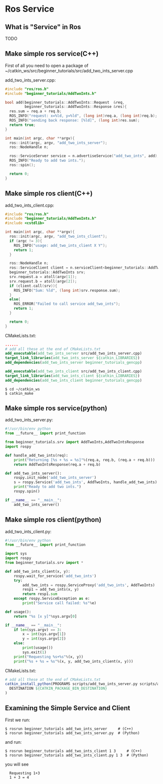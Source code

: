 # Ros Service
## What is "Service" in Ros
TODO

## Make simple ros service(C++)
First of all you need to open a package of ~/catkin_ws/src/beginner_tutorials/src/add_two_ints_server.cpp

add_two_ints_server.cpp:
```c++
#include "ros/ros.h"
#include "beginner_tutorials/AddTwoInts.h"

bool add(beginner_tutorials::AddTwoInts::Request  &req,
         beginner_tutorials::AddTwoInts::Response &res){
  res.sum = req.a + req.b;
  ROS_INFO("request: x=%ld, y=%ld", (long int)req.a, (long int)req.b);
  ROS_INFO("sending back response: [%ld]", (long int)res.sum);
  return true;
}

int main(int argc, char **argv){
  ros::init(argc, argv, "add_two_ints_server");
  ros::NodeHandle n;

  ros::ServiceServer service = n.advertiseService("add_two_ints", add);
  ROS_INFO("Ready to add two ints.");
  ros::spin();

  return 0;
}
```

## Make simple ros client(C++)

add_two_ints_client.cpp:
```cpp
#include "ros/ros.h"
#include "beginner_tutorials/AddTwoInts.h"
#include <cstdlib>

int main(int argc, char **argv){
  ros::init(argc, argv, "add_two_ints_client");
  if (argc != 3){
    ROS_INFO("usage: add_two_ints_client X Y");
    return 1;
  }

  ros::NodeHandle n;
  ros::ServiceClient client = n.serviceClient<beginner_tutorials::AddTwoInts>("add_two_ints");
  beginner_tutorials::AddTwoInts srv;
  srv.request.a = atoll(argv[1]);
  srv.request.b = atoll(argv[2]);
  if (client.call(srv)){
    ROS_INFO("Sum: %ld", (long int)srv.response.sum);
  }
  else{
    ROS_ERROR("Failed to call service add_two_ints");
    return 1;
  }

  return 0;
}
```
CMakeLists.txt:
```cmake
......
# add all these at the end of CMakeLists.txt
add_executable(add_two_ints_server src/add_two_ints_server.cpp)
target_link_libraries(add_two_ints_server ${catkin_LIBRARIES})
add_dependencies(add_two_ints_server beginner_tutorials_gencpp)

add_executable(add_two_ints_client src/add_two_ints_client.cpp)
target_link_libraries(add_two_ints_client ${catkin_LIBRARIES})
add_dependencies(add_two_ints_client beginner_tutorials_gencpp)
```

```console
$ cd ~/catkin_ws
$ catkin_make
```
## Make simple ros service(python)

add_two_ints_server.py:
```python
#!/usr/bin/env python
from __future__ import print_function

from beginner_tutorials.srv import AddTwoInts,AddTwoIntsResponse
import rospy

def handle_add_two_ints(req):
    print("Returning [%s + %s = %s]"%(req.a, req.b, (req.a + req.b)))
    return AddTwoIntsResponse(req.a + req.b)

def add_two_ints_server():
    rospy.init_node('add_two_ints_server')
    s = rospy.Service('add_two_ints', AddTwoInts, handle_add_two_ints)
    print("Ready to add two ints.")
    rospy.spin()

if __name__ == "__main__":
    add_two_ints_server()
```
## Make simple ros client(python)
add_two_ints_client.py:
```python
#!/usr/bin/env python
from __future__ import print_function

import sys
import rospy
from beginner_tutorials.srv import *

def add_two_ints_client(x, y):
    rospy.wait_for_service('add_two_ints')
    try:
        add_two_ints = rospy.ServiceProxy('add_two_ints', AddTwoInts)
        resp1 = add_two_ints(x, y)
        return resp1.sum
    except rospy.ServiceException as e:
        print("Service call failed: %s"%e)

def usage():
    return "%s [x y]"%sys.argv[0]

if __name__ == "__main__":
    if len(sys.argv) == 3:
        x = int(sys.argv[1])
        y = int(sys.argv[2])
    else:
        print(usage())
        sys.exit(1)
    print("Requesting %s+%s"%(x, y))
    print("%s + %s = %s"%(x, y, add_two_ints_client(x, y)))
```

CMakeLists.txt:
```cmake
# add all these at the end of CMakeLists.txt
catkin_install_python(PROGRAMS scripts/add_two_ints_server.py scripts/add_two_ints_client.py
  DESTINATION ${CATKIN_PACKAGE_BIN_DESTINATION}
)
```

## Examining the Simple Service and Client

First we run:
```console 
$ rosrun beginner_tutorials add_two_ints_server     # (C++)
$ rosrun beginner_tutorials add_two_ints_server.py  # (Python)
```

and run:
```console
$ rosrun beginner_tutorials add_two_ints_client 1 3     # (C++)
$ rosrun beginner_tutorials add_two_ints_client.py 1 3  # (Python)
```
you will see 
```console 
  Requesting 1+3
  1 + 3 = 4
```
